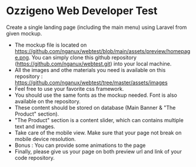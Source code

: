 # Ozzigeno Web Developer Test

Create a single landing page (including the main menu) using Laravel from given mockup. 

- The mockup file is located on https://github.com/nganux/webtest/blob/main/assets/preview/homepage.png.
	You can simply clone this github repository (https://github.com/nganux/webtest.git) into 
	your local machine.
- All the images and othe materials you need is available on this repository : 
	https://github.com/nganux/webtest/tree/master/assets/images
- Feel free to use your favorite css framework. 
- You should use the same fonts as the mockup needed. Font is also available on the repository.
- These content should be stored on database (Main Banner & "The Product" section).
- "The Product" section is a content slider, which can contains multiple text and images.
- Take care of the mobile view. Make sure that your page not break on mobile device resolution.
- Bonus : You can provide some animations to the page
- Finally, please give us your page on both preview url and link of your code repository.